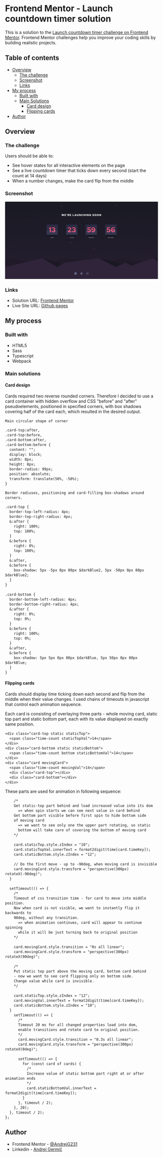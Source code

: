 # Frontend Mentor - Launch countdown timer solution

This is a solution to the [Launch countdown timer challenge on Frontend Mentor](https://www.frontendmentor.io/challenges/launch-countdown-timer-N0XkGfyz-). Frontend Mentor challenges help you improve your coding skills by building realistic projects.

## Table of contents

- [Overview](#overview)
  - [The challenge](#the-challenge)
  - [Screenshot](#screenshot)
  - [Links](#links)
- [My process](#my-process)
  - [Built with](#built-with)
  - [Main Solutions](#main-solutions)
    - [Card design](#card-design)
    - [Flipping cards](#flipping-cards)
- [Author](#author)

## Overview

### The challenge

Users should be able to:

- See hover states for all interactive elements on the page
- See a live countdown timer that ticks down every second (start the count at 14 days)
- When a number changes, make the card flip from the middle

### Screenshot
![Screen Shot](/Screenshot.png?raw=true)
### Links

- Solution URL: [Frontend Mentor](https://www.frontendmentor.io/solutions/launch-countdown-timer-made-with-webpack-html-sass-typescript-DmwF0X_kQ)
- Live Site URL: [Github pages](https://andrejg231.github.io/Launch-countdown-timer/)

## My process

### Built with

- HTML5
- Sass
- Typescript
- Webpack

### Main solutions

#### Card design

Cards required two reverse rounded corners. Therefore I decided to use a card container with hidden overflow and CSS "before" and "after" pseudoelements, positioned in specified corners, with box shadows covering half of the card each, which resulted in the desired output.

    Main circular shape of corner

```
.card-top:after,
.card-top:before,
.card-bottom:after,
.card-bottom:before {
  content: "";
  display: block;
  width: 8px;
  height: 8px;
  border-radius: 99px;
  position: absolute;
  transform: translate(50%, -50%);
}
```

    Border radiuses, positioning and card-filling box-shadows around corners.

```
.card-top {
  border-top-left-radius: 4px;
  border-top-right-radius: 4px;
  &:after {
    right: 100%;
    top: 100%;
  }
  &:before {
    right: 0%;
    top: 100%;
  }
  &:after,
  &:before {
    box-shadow: 5px -5px 0px 80px $darkBlue2, 5px -50px 0px 80px $darkBlue2;
  }
}

.card-bottom {
  border-bottom-left-radius: 4px;
  border-bottom-right-radius: 4px;
  &:after {
    right: 0%;
    top: 0%;
  }
  &:before {
    right: 100%;
    top: 0%;
  }
  &:after,
  &:before {
    box-shadow: 5px 5px 0px 80px $darkBlue, 5px 50px 0px 80px $darkBlue;
  }
}
```

#### Flipping cards

Cards should display time ticking down each second and flip from the middle when their value changes. I used chains of timeouts in javascript that control each animation sequence.

Each card is consisting of overlaying three parts - whole moving card, static top part and static bottom part, each with its value displayed on exactly same position.

```
<div class="card-top static staticTop">
  <span class="time-count staticTopVal">14</span>
</div>
<div class="card-bottom static staticBottom">
  <span class="time-count bottom staticBottomVal">14</span>
</div>
<div class="card movingCard">
  <span class="time-count movingVal">14</span>
  <div class="card-top"></div>
  <div class="card-bottom"></div>
</div>
```

These parts are used for animation in following sequence:

```
    /*
    Get static-top part behind and load increased value into its dom
      => when spin starts we can see next value in card behind
    Get bottom part visible before first spin to hide bottom side
    of moving card
      => we want to see only one the upper part rotating, so static
      bottom will take care of covering the bottom of moving card
    */

    card.staticTop.style.zIndex = "10";
    card.staticTopVal.innerText = format2digit(time[card.timeKey]);
    card.staticBottom.style.zIndex = "12";

    // Do the first move - up to -90deg, when moving card is invisible
    card.movingCard.style.transform = "perspective(300px) rotateX(-90deg)";
  }

  setTimeout(() => {
    /*
    Timeout of css transition time - for card to move into middle position.
    Now when card is not visible, we want to instantly flip it backwards to
    90deg, without any transition.
      => when animation continues, card will appear to continue spinning
      while it will be just turning back to original position
    */

    card.movingCard.style.transition = "0s all linear";
    card.movingCard.style.transform = "perspective(300px) rotateX(90deg)";

    /*
    Put static top part above the moving card, bottom card behind
    - now we want to see card flipping only on bottom side.
    Change value while card is invisible.
    */

    card.staticTop.style.zIndex = "12";
    card.movingVal.innerText = format2digit(time[card.timeKey]);
    card.staticBottom.style.zIndex = "10";
  }
    setTimeout(() => {
      /*
      Timeout 20 ms for all changed properties load into dom,
      enable transitions and rotate card to original position.
      */
      card.movingCard.style.transition = "0.3s all linear";
      card.movingCard.style.transform = "perspective(300px) rotateX(0deg)";

      setTimeout(() => {
        for (const card of cards) {
          /*
          Increase value of static bottom part right at or after animation ends
          */
          card.staticBottomVal.innerText = format2digit(time[card.timeKey]);
        }
      }, timeout / 2);
    }, 20);
  }, timeout / 2);
};
```

## Author

- Frontend Mentor - [@AndrejG231](https://www.frontendmentor.io/profile/AndrejG231)
- Linkedin - [Andrej Germič](www.linkedin.com/in/andrej-germic)
